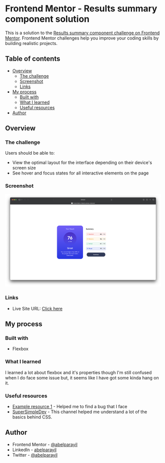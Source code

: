 # Frontend Mentor - Results summary component solution

This is a solution to the [Results summary component challenge on Frontend Mentor](https://www.frontendmentor.io/challenges/results-summary-component-CE_K6s0maV). Frontend Mentor challenges help you improve your coding skills by building realistic projects.

## Table of contents

- [Overview](#overview)
  - [The challenge](#the-challenge)
  - [Screenshot](#screenshot)
  - [Links](#links)
- [My process](#my-process)
  - [Built with](#built-with)
  - [What I learned](#what-i-learned)
  - [Useful resources](#useful-resources)
- [Author](#author)

## Overview

### The challenge

Users should be able to:

- View the optimal layout for the interface depending on their device's screen size
- See hover and focus states for all interactive elements on the page

### Screenshot

![](./images/Screenshot.png)

### Links

- Live Site URL: [Click here](https://abelparayil.github.io/Results_Summary_Component_frontendmentor.io/)

## My process

### Built with

- Flexbox

### What I learned

I learned a lot about flexbox and it's properties though I'm still confused when I do face some issue but, it seems like I have got some kinda hang on it.

### Useful resources

- [Example resource 1](https://www.chatgpt.com) - Helped me to find a bug that I face
- [SuperSimpleDev](https://www.youtube.com/watch?v=G3e-cpL7ofc&t=17188s) - This channel helped me understand a lot of the basics behind CSS.

## Author

- Frontend Mentor - [@abelparayil](https://www.frontendmentor.io/profile/abelparayil)
- LinkedIn - [abelparayil](https://www.linkedin.com/in/abelparayil/)
- Twitter - [@abelparayil](https://twitter.com/abelparayil)

